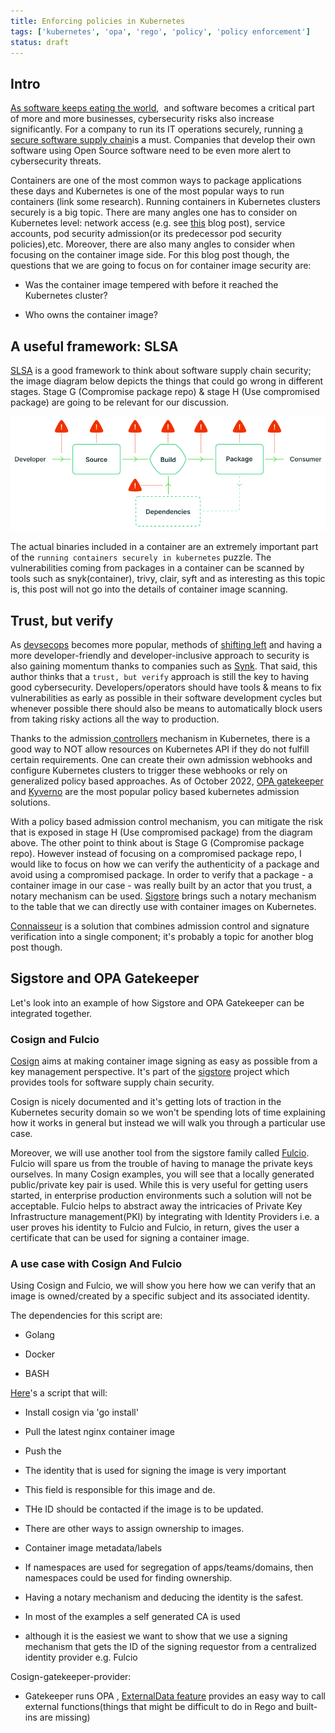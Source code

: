 ```yaml
---
title: Enforcing policies in Kubernetes
tags: ['kubernetes', 'opa', 'rego', 'policy', 'policy enforcement']
status: draft
---
```


## Intro

[As software keeps eating the world](https://a16z.com/2011/08/20/why-software-is-eating-the-world/),  and software becomes a critical part of more and more businesses, cybersecurity risks also increase significantly. For a company to run its IT operations securely, running [a secure software supply chain](https://www.synopsys.com/glossary/what-is-software-supply-chain-security.html)is a must. Companies that develop their own software using Open Source software need to be even more alert to cybersecurity threats.

Containers are one of the most common ways to package applications these days and Kubernetes is one of the most popular ways to run containers (link some research). Running containers in Kubernetes clusters securely is a big topic. There are many angles one has to consider on Kubernetes level: network access (e.g. see [this](https://itnext.io/lifecycle-of-kubernetes-network-policies-749b5218f684) blog post), service accounts, pod security admission(or its predecessor pod security policies),etc. Moreover, there are also many angles to consider when focusing on the container image side. For this blog post though, the questions that we are going to focus on for container image security are:

-   Was the container image tempered with before it reached the Kubernetes cluster? 

-   Who owns the container image?

## A useful framework: SLSA

[SLSA](https://slsa.dev/) is a good framework to think about software supply chain security; the image diagram below depicts the things that could go wrong in different stages. Stage G (Compromise package repo) & stage H (Use compromised package) are going to be relevant for our discussion.

![supply chaing diagram](https://github.com/mcelep/blog/blob/master/sigstore-gatekeeper/SupplyChainDiagram.png?raw=true)

The actual binaries included in a container are an extremely important part of the `running containers securely in kubernetes` puzzle. The vulnerabilities coming from packages in a container can be scanned by tools such as snyk(container), trivy, clair, syft and as interesting as this topic is, this post will not go into the details of container image scanning.

## Trust, but verify


As [devsecops](https://www.devsecops.org/) becomes more popular, methods of [shifting left](https://en.wikipedia.org/wiki/Shift-left_testing) and having a more developer-friendly and developer-inclusive approach to security is also gaining momentum thanks to companies such as [Synk](https://snyk.io/). That said, this author thinks that a `trust, but verify` approach is still the key to having good cybersecurity. Developers/operators should have tools & means to fix vulnerabilities as early as possible in their software development cycles but whenever possible there should also be means to automatically block users from taking risky actions all the way to production.

Thanks to the admission[ controllers](https://kubernetes.io/docs/reference/access-authn-authz/admission-controllers/) mechanism in Kubernetes, there is a good way to NOT allow resources on Kubernetes API if they do not fulfill certain requirements. One can create their own admission webhooks and configure Kubernetes clusters to trigger these webhooks or rely on generalized policy based approaches. As of October 2022, [OPA gatekeeper](https://github.com/open-policy-agent/gatekeeper) and [Kyverno](https://kyverno.io/) are the most popular policy based kubernetes admission solutions.

With a policy based admission control mechanism, you can mitigate the risk that is exposed in stage H (Use compromised package) from the diagram above. The other point to think about is Stage G (Compromise package repo). However instead of focusing on a compromised package repo, I would like to focus on how we can verify the authenticity of a package and avoid using a compromised package. In order to verify that a package - a container image in our case - was really built by an actor that you trust, a notary mechanism can be used. [Sigstore](https://github.com/sigstore) brings such a notary mechanism to the table that we can directly use with container images on Kubernetes.

[Connaisseur](http://connaisseur) is a solution that combines admission control and signature verification into a single component; it's probably a topic for another blog post though.

## Sigstore and OPA Gatekeeper

Let's look into an example of how Sigstore and OPA Gatekeeper can be integrated together. 

### Cosign and Fulcio

[Cosign](https://github.com/sigstore/cosign) aims at making container image signing as easy as possible from a key management perspective. It's part of the [sigstore](https://github.com/sigstore) project which provides tools for software supply chain security.

Cosign is nicely documented and it's getting lots of traction in the Kubernetes security domain so we won't be spending lots of time explaining how it works in general but instead we will walk you through a particular use case.

Moreover, we will use another tool from the sigstore family called [Fulcio](https://github.com/sigstore/fulcio). Fulcio will spare us from the trouble of having to manage the private keys ourselves. In many Cosign examples, you will see that a locally generated public/private key pair is used. While this is very useful for getting users started, in enterprise production environments such a solution will not be acceptable. Fulcio helps to abstract away the intricacies of Private Key Infrastructure management(PKI) by integrating with Identity Providers i.e. a user proves his identity to Fulcio and Fulcio, in return, gives the user a certificate that can be used for signing a container image.

### A use case with Cosign And Fulcio

Using Cosign and Fulcio, we will show you here how we can verify that an image is owned/created by a specific subject and its associated identity.

The dependencies for this script are:

-   Golang

-   Docker

-   BASH

[Here](https://github.com/mcelep/blog)'s a script that will:

-   Install cosign via 'go install'

-   Pull the latest nginx container image

-   Push the

-   The identity that is used for signing the image is very important

-   This field is responsible for this image and de. 

-   THe ID should be contacted if the image is to be updated.

-   There are other ways to assign ownership to images.

-   Container image metadata/labels 

-   If namespaces are used for segregation of apps/teams/domains, then namespaces could be used for finding ownership.

-   Having a notary mechanism and deducing the identity is the safest.

-   In most of the examples a self generated CA is used

-   although it is the easiest we want to show that we use a signing mechanism that gets the ID of the signing requestor from a centralized identity provider e.g. Fulcio

Cosign-gatekeeper-provider:

-   Gatekeeper runs OPA , [ExternalData feature](https://open-policy-agent.github.io/gatekeeper/website/docs/externaldata) provides an easy way to call external functions(things that might be difficult to do in Rego and built-ins are missing)
